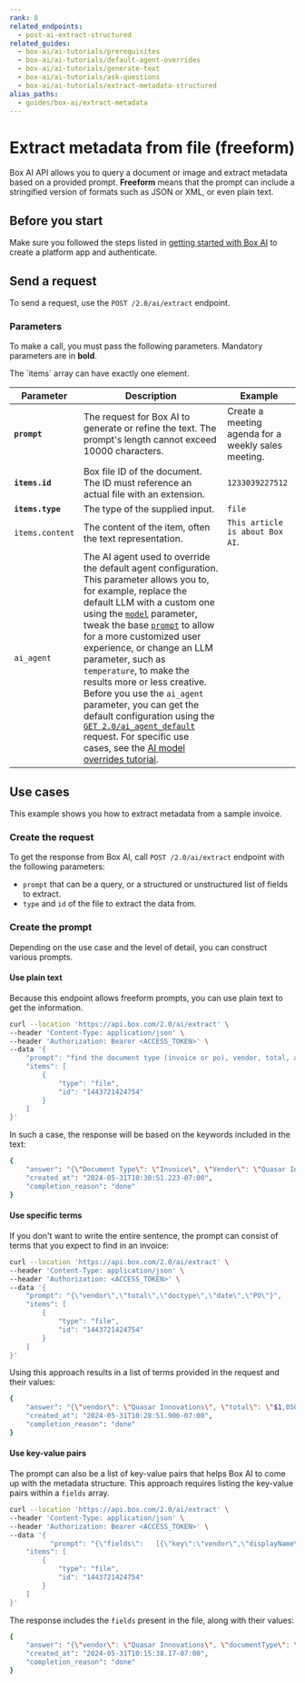 ```yaml
---
rank: 8
related_endpoints:
  - post-ai-extract-structured
related_guides:
  - box-ai/ai-tutorials/prerequisites
  - box-ai/ai-tutorials/default-agent-overrides
  - box-ai/ai-tutorials/generate-text
  - box-ai/ai-tutorials/ask-questions
  - box-ai/ai-tutorials/extract-metadata-structured
alias_paths:
  - guides/box-ai/extract-metadata
---
```


# Extract metadata from file (freeform)

Box AI API allows you to query a document or image and extract metadata based on a provided prompt.
**Freeform** means that the prompt can include a stringified version of formats such as JSON or XML, or even plain text.

## Before you start

Make sure you followed the steps listed in [getting started with Box AI][prereq] to create a platform app and authenticate.

## Send a request

To send a request, use the
`POST /2.0/ai/extract` endpoint.

<Samples id='post_ai_extract' />

### Parameters

To make a call, you must pass the following parameters. Mandatory parameters are in **bold**.

<Message type='notice'>
The `items` array can have exactly one element.

</Message>

| Parameter| Description| Example|
|--------|--------|-------|
|**`prompt`**| The request for Box AI to generate or refine the text. The prompt's length cannot exceed 10000 characters.|Create a meeting agenda for a weekly sales meeting.|
|**`items.id`**|Box file ID of the document. The ID must reference an actual file with an extension. |`1233039227512`|
|**`items.type`**|The type of the supplied input. | `file`|
| `items.content` | The content of the item, often the text representation.  |    `This article is about Box AI`.    |
|`ai_agent` | The AI agent used to override the default agent configuration. This parameter allows you to, for example, replace the default LLM with a custom one using the [`model`][model-param] parameter, tweak the base [`prompt`][prompt-param] to allow for a more customized user experience, or change an LLM parameter, such as `temperature`, to make the results more or less creative. Before you use the `ai_agent` parameter, you can get the default configuration using the [`GET 2.0/ai_agent_default`][agent] request. For specific use cases, see the [AI model overrides tutorial][overrides].| | 

## Use cases

This example shows you how to extract metadata from a sample invoice.

### Create the request

To get the response from Box AI, call `POST /2.0/ai/extract` endpoint with the following parameters:

  * `prompt` that can be a query, or a structured or unstructured list of fields to extract.
  * `type` and `id` of the file to extract the data from.

### Create the prompt

Depending on the use case and the level of detail, you can construct various prompts.

#### Use plain text

Because this endpoint allows freeform prompts, you can use plain text to get the information.

```bash
curl --location 'https://api.box.com/2.0/ai/extract' \
--header 'Content-Type: application/json' \
--header 'Authorization: Bearer <ACCESS_TOKEN>' \
--data '{
    "prompt": "find the document type (invoice or po), vendor, total, and po number",
    "items": [
        {
            "type": "file",
            "id": "1443721424754"
        }
    ]
}'
```

In such a case, the response will be based on the keywords included in the text:

```bash
{
    "answer": "{\"Document Type\": \"Invoice\", \"Vendor\": \"Quasar Innovations\", \"Total\": \"$1,050\", \"PO Number\": \"003\"}",
    "created_at": "2024-05-31T10:30:51.223-07:00",
    "completion_reason": "done"
}
```

#### Use specific terms

If you don't want to write the entire sentence, the prompt can consist of terms that you expect to find in an invoice:

  ```bash
  curl --location 'https://api.box.com/2.0/ai/extract' \
  --header 'Content-Type: application/json' \
  --header 'Authorization: <ACCESS_TOKEN>' \
  --data '{
      "prompt": "{\"vendor\",\"total\",\"doctype\",\"date\",\"PO\"}",
      "items": [
          {
              "type": "file",
              "id": "1443721424754"
          }
      ]
  }'
```

Using this approach results in a list of terms provided in the request and their values:

```bash
{
    "answer": "{\"vendor\": \"Quasar Innovations\", \"total\": \"$1,050\", \"doctype\": \"Invoice\", \"PO\": \"003\"}",
    "created_at": "2024-05-31T10:28:51.906-07:00",
    "completion_reason": "done"
}
```

#### Use key-value pairs

The prompt can also be a list of key-value pairs that helps Box AI to come up with the metadata structure. This approach requires listing the key-value pairs within a  `fields` array.

```bash
curl --location 'https://api.box.com/2.0/ai/extract' \
--header 'Content-Type: application/json' \
--header 'Authorization: Bearer <ACCESS_TOKEN>' \
--data '{
          "prompt": "{\"fields\":   [{\"key\":\"vendor\",\"displayName\":\"Vendor\",\"type\":\"string\",\"description\":\ "Vendorname\"},{\"key\":\"documentType\",\"displayName\":\"Type\",\"type\":\"string\",\"description\":\"\"}]}",
    "items": [
        {
            "type": "file",
            "id": "1443721424754"
        }
    ]
}'
```

The response includes the `fields` present in the file, along with their values:

```bash
{
    "answer": "{\"vendor\": \"Quasar Innovations\", \"documentType\": \"Invoice\"}",
    "created_at": "2024-05-31T10:15:38.17-07:00",
    "completion_reason": "done"
}
```

[prereq]: g://box-ai/ai-tutorials/prerequisites
[agent]: e://get_ai_agent_default
[model-param]: r://ai_agent_text_gen#param_basic_gen_model
[prompt-param]: r://ai_agent_text_gen#param_basic_gen_prompt_template
[overrides]: g://box-ai/ai-agents/ai-agent-overrides